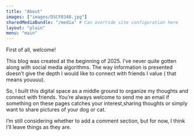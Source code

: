 ```yaml
---
title: "About"
images: ["images/DSCF0348.jpg"]
sharedMediaBundle: "/media" # Can override site configuration here
layout: "plain"
menu: "main"
---
```


First of all, welcome!

This blog was created at the beginning of 2025.
I’ve never quite gotten along with social media algorithms. The way information is presented doesn’t give the depth I would like to connect with friends I value ( that means youuuu). 

So, I built this digital space as a middle ground to organize my thoughts and connect with friends. You’re always welcome to send me an email if something on these pages catches your interest,sharing thoughts or simply want to share pictures of your dog or cat.

I’m still considering whether to add a comment section, but for now, I think I’ll leave things as they are.